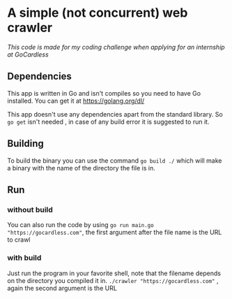 A simple (not concurrent) web crawler
=====================================

*This code is made for my coding challenge when applying for an internship at GoCardless*

## Dependencies
This app is written in Go and isn't compiles so you need to have Go installed. You can get it at https://golang.org/dl/

This app doesn't use any dependencies apart from the standard library. So `go get` isn't needed , in case of any build error it is suggested to run it.

## Building
To build the binary you can use the command `go build ./` which will make a binary with the name of the directory the file is in. 

## Run
### without build
You can also run the code by using `go run main.go "https://gocardless.com"`, the first argument after the file name is the URL to crawl
### with build
Just run the program in your favorite shell, note that the filename depends on the directory you compiled it in. `./crawler "https://gocardless.com"` , again the second argument is the URL
